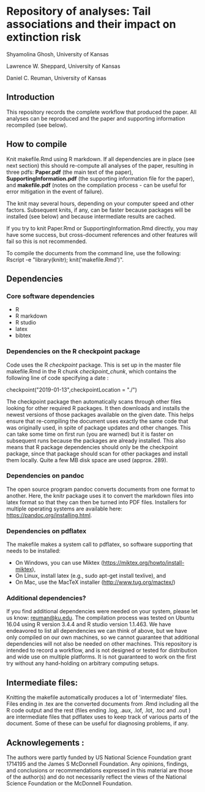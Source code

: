 # Repository of analyses: Tail associations and their impact on extinction risk

Shyamolina Ghosh, University of Kansas 

Lawrence W. Sheppard, University of Kansas

Daniel C. Reuman, University of Kansas

## Introduction
This repository records the complete workflow that produced the paper. All 
analyses can be reproduced and the paper and supporting information recompiled (see below).

## How to compile
Knit makefile.Rmd using R markdown. If all dependencies are in place (see next section) 
this should re-compute all analyses of the paper, resulting in three pdfs: 
**Paper.pdf** (the main text of the paper), **SupportingInformation.pdf** (the 
supporting information file for the paper), and **makefile.pdf** (notes on the 
compilation process - can be useful for error mitigation in the event of failure).

The knit may several hours, depending on your computer speed and other factors. 
Subsequent knits, if any, 
can be faster because packages will be installed (see below) and because intermediate 
results are cached.

If you try to knit Paper.Rmd or SupportingInformation.Rmd directly, you may have some 
success, but cross-document references and other features will fail so this is not recommended.

To compile the documents from the command line, use the following: Rscript -e "library(knitr); knit('makefile.Rmd')".

## Dependencies

### Core software dependencies
   - R 
   - R markdown
   - R studio
   - latex 
   - bibtex
   
### Dependencies on the R checkpoint package

Code uses the R *checkpoint* package. This is set up in the master file makefile.Rmd in the 
R chunk *checkpoint_chunk*, which contains the following line of code specifying a date :

checkpoint("2019-01-13",checkpointLocation = "./")

The checkpoint package then automatically scans through other files looking for other required R 
packages. It then downloads and installs the newest versions of those packages available on the 
given date. This helps ensure that re-compiling the document uses exactly the same code that was 
originally used, in spite of package updates and other changes. This can take some time on first 
run (you are warned) but it is faster on subsequent runs because the packages are already 
installed. This also means that R package dependencies should only be the checkpoint package, 
since that package should scan for other packages and install them locally. Quite a few MB disk 
space are used (approx. 289).

### Dependencies on pandoc
The open source program pandoc converts documents from one format to another. 
Here, the knitr package uses it to convert the markdown files into latex format so that 
they can then be turned into PDF files. Installers for multiple operating systems are available 
here: https://pandoc.org/installing.html.

### Dependencies on pdflatex
The makefile makes a system call to pdflatex, so software supporting that needs to be installed:
 - On Windows, you can use Miktex (https://miktex.org/howto/install-miktex),
 - On Linux, install latex (e.g., sudo apt-get install texlive), and
 - On Mac, use the MacTeX installer (http://www.tug.org/mactex/)

### Additional dependencies?
If you find additional dependencies were needed on your system, please let us know: 
reuman@ku.edu. The compilation process was tested on Ubuntu 16.04 using R version 
3.4.4 and R studio version 1.1.463. We have endeavored to list all dependencies we can think of above, but we have 
only compiled on our own machines, so we cannot guarantee that additional dependencies will not 
also be needed on other machines. This repository is 
intended to record a workflow, and is not designed or tested for distribution and wide use on 
multiple platforms. It is not guaranteed to work on the first try without any hand-holding on 
arbitrary computing setups.

## Intermediate files:
Knitting the makefile automatically produces a lot of 'intermediate' files. Files ending in .tex 
are the converted documents from .Rmd including all the R code output and the rest (files ending 
.log, .aux, .lof, .lot, .toc and .out ) are intermediate files that pdflatex uses to keep track 
of various parts of the document. Some of these can be useful for diagnosing problems, if any.

## Acknowlegements :
The authors were partly funded by 
US National Science Foundation grant 1714195 and the James S McDonnell 
Foundation. Any opinions, findings, and conclusions or recommendations expressed in this 
material are those of the author(s) and do not necessarily reflect the views of the National 
Science Foundation or the McDonnell Foundation.






